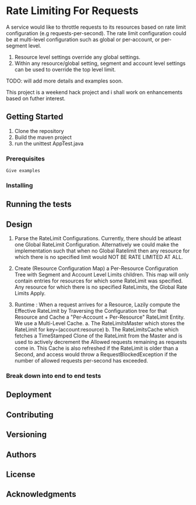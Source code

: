 # Rate Limiting For Requests

A service would like to throttle requests to its resources based on rate limit configuration (e.g requests-per-second).  The rate limit configuration could be at multi-level configuration such as global or per-account, or per-segment level.

 1. Resource level settings override any global settings.
 2. Within any resource/global setting, segment and account level settings can be used to override the top level limit.

TODO: will add more details and examples soon.

This project is a weekend hack project and i shall work on enhancements based on futher interest.

## Getting Started

 1. Clone the repository
 2. Build the maven project
 3. run the unittest AppTest.java


### Prerequisites


```
Give examples
```

### Installing




## Running the tests

## Design
1.  Parse the RateLimit Configurations. Currently, there should be atleast one Global RateLimit Configuration.
    Alternatively we could make the implementation such that when no Global Ratelimit then any resource for which there is no specified limit would NOT BE RATE LIMITED AT ALL.

2.  Create (Resource Configuration Map) a Per-Resource Configuration Tree with Segment and Account Level Limits children.
    This map will only contain entries for resources for which some RateLimit was specified. Any resource for which
    there is no specified RateLimits, the Global Rate Limits Apply.
3.  Runtime :  When a request arrives for a Resource, Lazily compute the Effective RateLimit by Traversing the Configuration
tree for that Resource and Cache a "Per-Account + Per-Resource" RateLimit Entity.  We use a Multi-Level Cache.
     a. The RateLimitsMaster which stores the RateLimit for key=(account:resource)
     b. The RateLimitsCache which fetches a TimeStamped Clone of the RateLimit from the Master and is used to actively decrement the Allowed requests remaining as requests come in.  This Cache is also refreshed if the RateLimit is older than a Second, and access would throw a RequestBlockedException if the number of allowed requests per-second has exceeded.

### Break down into end to end tests


## Deployment


## Contributing


## Versioning


## Authors


## License


## Acknowledgments


